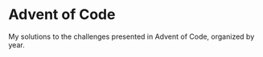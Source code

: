 <h1>Advent of Code</h1>
My solutions to the challenges presented in Advent of Code, organized by year.
